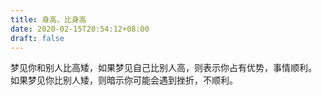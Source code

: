 ```yaml
---
title: 身高、比身高
date: 2020-02-15T20:54:12+08:00
draft: false
---
```


梦见你和别人比高矮，如果梦见自己比别人高，则表示你占有优势，事情顺利。<br>
如果梦见你比别人矮，则暗示你可能会遇到挫折，不顺利。<br>

